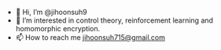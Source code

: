 - 👋 Hi, I’m @jihoonsuh9
- 👀 I’m interested in control theory, reinforcement learning and homomorphic encryption.
- 📫 How to reach me jihoonsuh715@gmail.com

<!---
jihoonsuh9/jihoonsuh9 is a ✨ special ✨ repository because its `README.md` (this file) appears on your GitHub profile.
You can click the Preview link to take a look at your changes.
--->
